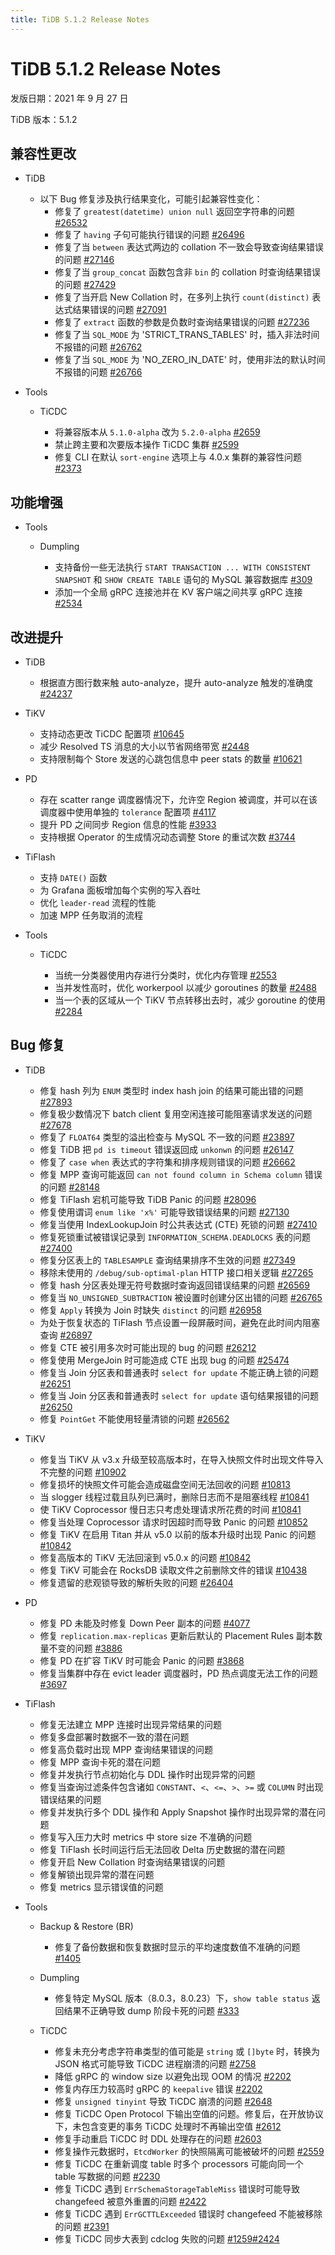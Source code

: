 ```yaml
---
title: TiDB 5.1.2 Release Notes
---
```


# TiDB 5.1.2 Release Notes

发版日期：2021 年 9 月 27 日

TiDB 版本：5.1.2

## 兼容性更改

+ TiDB

    + 以下 Bug 修复涉及执行结果变化，可能引起兼容性变化：
        - 修复了 `greatest(datetime) union null` 返回空字符串的问题 [#26532](https://github.com/pingcap/tidb/issues/26532)
       - 修复了 `having` 子句可能执行错误的问题 [#26496](https://github.com/pingcap/tidb/issues/26496)
        - 修复了当 `between` 表达式两边的 collation 不一致会导致查询结果错误的问题 [#27146](https://github.com/pingcap/tidb/issues/27146)
        - 修复了当 `group_concat` 函数包含非 `bin` 的 collation 时查询结果错误的问题 [#27429](https://github.com/pingcap/tidb/issues/27429)
        - 修复了当开启 New Collation 时，在多列上执行 `count(distinct)` 表达式结果错误的问题 [#27091](https://github.com/pingcap/tidb/issues/27091)
        - 修复了 `extract` 函数的参数是负数时查询结果错误的问题 [#27236](https://github.com/pingcap/tidb/issues/27236)
        - 修复了当 `SQL_MODE` 为 'STRICT_TRANS_TABLES' 时，插入非法时间不报错的问题 [#26762](https://github.com/pingcap/tidb/issues/26762)
        - 修复了当 `SQL_MODE` 为 'NO_ZERO_IN_DATE' 时，使用非法的默认时间不报错的问题 [#26766](https://github.com/pingcap/tidb/issues/26766)

+ Tools

    + TiCDC

        - 将兼容版本从 `5.1.0-alpha` 改为 `5.2.0-alpha` [#2659](https://github.com/pingcap/ticdc/pull/2659)
        - 禁止跨主要和次要版本操作 TiCDC 集群 [#2599](https://github.com/pingcap/ticdc/pull/2599)
        - 修复 CLI 在默认 `sort-engine` 选项上与 4.0.x 集群的兼容性问题 [#2373](https://github.com/pingcap/ticdc/issues/2373)

## 功能增强

+ Tools

    + Dumpling

        - 支持备份一些无法执行 `START TRANSACTION ... WITH CONSISTENT SNAPSHOT` 和 `SHOW CREATE TABLE` 语句的 MySQL 兼容数据库 [#309](https://github.com/pingcap/dumpling/issues/309)
        - 添加一个全局 gRPC 连接池并在 KV 客户端之间共享 gRPC 连接 [#2534](https://github.com/pingcap/ticdc/pull/2534)

## 改进提升

+ TiDB

    - 根据直方图行数来触 auto-analyze，提升 auto-analyze 触发的准确度 [#24237](https://github.com/pingcap/tidb/issues/24237)

+ TiKV

    - 支持动态更改 TiCDC 配置项 [#10645](https://github.com/tikv/tikv/issues/10645)
    - 减少 Resolved TS 消息的大小以节省网络带宽 [#2448](https://github.com/pingcap/ticdc/issues/2448)
    - 支持限制每个 Store 发送的心跳包信息中 peer stats 的数量 [#10621](https://github.com/tikv/tikv/pull/10621)

+ PD

    - 存在 scatter range 调度器情况下，允许空 Region 被调度，并可以在该调度器中使用单独的 `tolerance` 配置项 [#4117](https://github.com/tikv/pd/pull/4117)
    - 提升 PD 之间同步 Region 信息的性能 [#3933](https://github.com/tikv/pd/pull/3933)
    - 支持根据 Operator 的生成情况动态调整 Store 的重试次数 [#3744](https://github.com/tikv/pd/issues/3744)

+ TiFlash

    - 支持 `DATE()` 函数
    - 为 Grafana 面板增加每个实例的写入吞吐
    - 优化 `leader-read` 流程的性能
    - 加速 MPP 任务取消的流程

+ Tools

    + TiCDC

        - 当统一分类器使用内存进行分类时，优化内存管理 [#2553](https://github.com/pingcap/ticdc/issues/2553)
        - 当并发性高时，优化 workerpool 以减少 goroutines 的数量 [#2488](https://github.com/pingcap/ticdc/pull/2488)
        - 当一个表的区域从一个 TiKV 节点转移出去时，减少 goroutine 的使用 [#2284](https://github.com/pingcap/ticdc/issues/2284)

## Bug 修复

+ TiDB

    - 修复 hash 列为 `ENUM` 类型时 index hash join 的结果可能出错的问题 [#27893](https://github.com/pingcap/tidb/issues/27893)
    - 修复极少数情况下 batch client 复用空闲连接可能阻塞请求发送的问题 [#27678](https://github.com/pingcap/tidb/pull/27678)
    - 修复了 `FLOAT64` 类型的溢出检查与 MySQL 不一致的问题 [#23897](https://github.com/pingcap/tidb/issues/23897)
    - 修复 TiDB 把 `pd is timeout` 错误返回成 `unkonwn` 的问题 [#26147](https://github.com/pingcap/tidb/issues/26147)
    - 修复了 `case when` 表达式的字符集和排序规则错误的问题 [#26662](https://github.com/pingcap/tidb/issues/26662)
    - 修复 MPP 查询可能返回 `can not found column in Schema column` 错误的问题 [#28148](https://github.com/pingcap/tidb/pull/28148)
    - 修复 TiFlash 宕机可能导致 TiDB Panic 的问题 [#28096](https://github.com/pingcap/tidb/issues/28096)
    - 修复使用谓词 `enum like 'x%'` 可能导致错误结果的问题 [#27130](https://github.com/pingcap/tidb/issues/27130)
    - 修复当使用 IndexLookupJoin 时公共表达式 (CTE) 死锁的问题 [#27410](https://github.com/pingcap/tidb/issues/27410)
    - 修复死锁重试被错误记录到 `INFORMATION_SCHEMA.DEADLOCKS` 表的问题 [#27400](https://github.com/pingcap/tidb/issues/27400)
    - 修复分区表上的 `TABLESAMPLE` 查询结果排序不生效的问题 [#27349](https://github.com/pingcap/tidb/issues/27349)
    - 移除未使用的 `/debug/sub-optimal-plan` HTTP 接口相关逻辑 [#27265](https://github.com/pingcap/tidb/pull/27265)
    - 修复 hash 分区表处理无符号数据时查询返回错误结果的问题 [#26569](https://github.com/pingcap/tidb/issues/26569)
    - 修复当 `NO_UNSIGNED_SUBTRACTION` 被设置时创建分区出错的问题 [#26765](https://github.com/pingcap/tidb/issues/26765)
    - 修复 `Apply` 转换为 Join 时缺失 `distinct` 的问题 [#26958](https://github.com/pingcap/tidb/issues/26958)
    - 为处于恢复状态的 TiFlash 节点设置一段屏蔽时间，避免在此时间内阻塞查询 [#26897](https://github.com/pingcap/tidb/pull/26897)
    - 修复 CTE 被引用多次时可能出现的 bug 的问题 [#26212](https://github.com/pingcap/tidb/issues/26212)
    - 修复使用 MergeJoin 时可能造成 CTE 出现 bug 的问题 [#25474](https://github.com/pingcap/tidb/issues/25474)
    - 修复当 Join 分区表和普通表时 `select for update` 不能正确上锁的问题 [#26251](https://github.com/pingcap/tidb/issues/26251)
    - 修复当 Join 分区表和普通表时 `select for update` 语句结果报错的问题 [#26250](https://github.com/pingcap/tidb/issues/26250)
    - 修复 `PointGet` 不能使用轻量清锁的问题 [#26562](https://github.com/pingcap/tidb/pull/26562)

+ TiKV

    - 修复当 TiKV 从 v3.x 升级至较高版本时，在导入快照文件时出现文件导入不完整的问题 [#10902](https://github.com/tikv/tikv/issues/10902)
    - 修复损坏的快照文件可能会造成磁盘空间无法回收的问题 [#10813](https://github.com/tikv/tikv/issues/10813)
    - 当 slogger 线程过载且队列已满时，删除日志而不是阻塞线程 [#10841](https://github.com/tikv/tikv/issues/10841)
    - 使 TiKV Coprocessor 慢日志只考虑处理请求所花费的时间 [#10841](https://github.com/tikv/tikv/issues/10841)
    - 修复当处理 Coprocessor 请求时因超时而导致 Panic 的问题 [#10852](https://github.com/tikv/tikv/issues/10852)
    - 修复 TiKV 在启用 Titan 并从 v5.0 以前的版本升级时出现 Panic 的问题 [#10842](https://github.com/tikv/tikv/pull/10842)
    - 修复高版本的 TiKV 无法回滚到 v5.0.x 的问题 [#10842](https://github.com/tikv/tikv/pull/10842)
    - 修复 TiKV 可能会在 RocksDB 读取文件之前删除文件的错误 [#10438](https://github.com/tikv/tikv/issues/10438)
    - 修复遗留的悲观锁导致的解析失败的问题 [#26404](https://github.com/pingcap/tidb/issues/26404)

+ PD

    - 修复 PD 未能及时修复 Down Peer 副本的问题 [#4077](https://github.com/tikv/pd/issues/4077)
    - 修复 `replication.max-replicas` 更新后默认的 Placement Rules 副本数量不变的问题 [#3886](https://github.com/tikv/pd/issues/3886)
    - 修复 PD 在扩容 TiKV 时可能会 Panic 的问题 [#3868](https://github.com/tikv/pd/issues/3868)
    - 修复当集群中存在 evict leader 调度器时，PD 热点调度无法工作的问题 [#3697](https://github.com/tikv/pd/issues/3697)

+ TiFlash

    - 修复无法建立 MPP 连接时出现异常结果的问题
    - 修复多盘部署时数据不一致的潜在问题
    - 修复高负载时出现 MPP 查询结果错误的问题
    - 修复 MPP 查询卡死的潜在问题
    - 修复并发执行节点初始化与 DDL 操作时出现异常的问题
    - 修复当查询过滤条件包含诸如 `CONSTANT`、`<`、`<=`、`>`、`>=` 或 `COLUMN` 时出现错误结果的问题
    - 修复并发执行多个 DDL 操作和 Apply Snapshot 操作时出现异常的潜在问题
    - 修复写入压力大时 metrics 中 store size 不准确的问题
    - 修复 TiFlash 长时间运行后无法回收 Delta 历史数据的潜在问题
    - 修复开启 New Collation 时查询结果错误的问题
    - 修复解锁出现异常的潜在问题
    - 修复 metrics 显示错误值的问题

+ Tools

    + Backup & Restore (BR)

        - 修复了备份数据和恢复数据时显示的平均速度数值不准确的问题 [#1405](https://github.com/pingcap/br/issues/1405)

    + Dumpling

        - 修复特定 MySQL 版本（8.0.3，8.0.23）下，`show table status` 返回结果不正确导致 dump 阶段卡死的问题 [#333](https://github.com/pingcap/dumpling/pull/333)

    + TiCDC

        - 修复未充分考虑字符串类型的值可能是 `string` 或 `[]byte` 时，转换为 JSON 格式可能导致 TiCDC 进程崩溃的问题 [#2758](https://github.com/pingcap/ticdc/issues/2758)
        - 降低 gRPC 的 window size 以避免出现 OOM 的情况 [#2202](https://github.com/pingcap/ticdc/issues/2202)
        - 修复内存压力较高时 gRPC 的 `keepalive` 错误 [#2202](https://github.com/pingcap/ticdc/issues/2202)
        - 修复 `unsigned tinyint` 导致 TiCDC 崩溃的问题 [#2648](https://github.com/pingcap/ticdc/issues/2648)
        - 修复 TiCDC Open Protocol 下输出空值的问题。修复后，在开放协议下，未包含变更的事务 TiCDC 处理时不再输出空值 [#2612](https://github.com/pingcap/ticdc/issues/2612)
        - 修复手动重启 TiCDC 时 DDL 处理存在的问题 [#2603](https://github.com/pingcap/ticdc/issues/2603)
        - 修复操作元数据时，`EtcdWorker` 的快照隔离可能被破坏的问题 [#2559](https://github.com/pingcap/ticdc/pull/2559)
        - 修复 TiCDC 在重新调度 table 时多个 processors 可能向同一个 table 写数据的问题 [#2230](https://github.com/pingcap/ticdc/issues/2230)
        - 修复 TiCDC 遇到 `ErrSchemaStorageTableMiss` 错误时可能导致 changefeed 被意外重置的问题 [#2422](https://github.com/pingcap/ticdc/issues/2422)
        - 修复 TiCDC 遇到 `ErrGCTTLExceeded` 错误时 changefeed 不能被移除的问题 [#2391](https://github.com/pingcap/ticdc/issues/2391)
        - 修复 TiCDC 同步大表到 cdclog 失败的问题 [#1259](https://github.com/pingcap/ticdc/issues/1259)[#2424](https://github.com/pingcap/ticdc/issues/2424)
